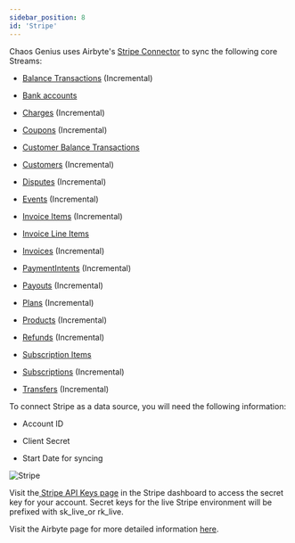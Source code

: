 ```yaml
---
sidebar_position: 8
id: 'Stripe'
---
```

Chaos Genius uses Airbyte's [Stripe Connector](https://docs.airbyte.io/integrations/sources/stripe) to sync the following core Streams:

-   [Balance Transactions](https://stripe.com/docs/api/balance_transactions/list) (Incremental)

-   [Bank accounts](https://stripe.com/docs/api/customer_bank_accounts/list)

-   [Charges](https://stripe.com/docs/api/charges/list) (Incremental)

-   [Coupons](https://stripe.com/docs/api/coupons/list) (Incremental)

-   [Customer Balance Transactions](https://stripe.com/docs/api/customer_balance_transactions/list)

-   [Customers](https://stripe.com/docs/api/customers/list) (Incremental)

-   [Disputes](https://stripe.com/docs/api/disputes/list) (Incremental)

-   [Events](https://stripe.com/docs/api/events/list) (Incremental)

-   [Invoice Items](https://stripe.com/docs/api/invoiceitems/list) (Incremental)

-   [Invoice Line Items](https://stripe.com/docs/api/invoices/invoice_lines)

-   [Invoices](https://stripe.com/docs/api/invoices/list) (Incremental)

-   [PaymentIntents](https://stripe.com/docs/api/payment_intents/list) (Incremental)

-   [Payouts](https://stripe.com/docs/api/payouts/list) (Incremental)

-   [Plans](https://stripe.com/docs/api/plans/list) (Incremental)

-   [Products](https://stripe.com/docs/api/products/list) (Incremental)

-   [Refunds](https://stripe.com/docs/api/refunds/list) (Incremental)

-   [Subscription Items](https://stripe.com/docs/api/subscription_items/list)

-   [Subscriptions](https://stripe.com/docs/api/subscriptions/list) (Incremental)

-   [Transfers](https://stripe.com/docs/api/transfers/list) (Incremental)

To connect Stripe as a data source, you will need the following information:

-   Account ID

-   Client Secret

-   Start Date for syncing

![Stripe](/img/connecting-to-data-sources/stripe.png)

Visit the[  Stripe API Keys page](https://dashboard.stripe.com/apikeys) in the Stripe dashboard to access the secret key for your account. Secret keys for the live Stripe environment will be prefixed with sk_live_or rk_live.

Visit the Airbyte page for more detailed information [here](https://docs.airbyte.io/integrations/sources/stripe).
